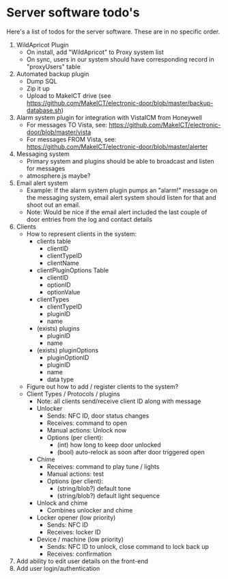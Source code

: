 # Server software todo's

Here's a list of todos for the server software. These are in no specific order.

1. WildApricot Plugin
	* On install, add "WildApricot" to Proxy system list
	* On sync, users in our system should have corresponding record in "proxyUsers" table
1. Automated backup plugin
	* Dump SQL
	* Zip it up
	* Upload to MakeICT drive (see https://github.com/MakeICT/electronic-door/blob/master/backup-database.sh)
1. Alarm system plugin for integration with VistaICM from Honeywell
	* For messages TO Vista, see: https://github.com/MakeICT/electronic-door/blob/master/vista
	* For messages FROM Vista, see: https://github.com/MakeICT/electronic-door/blob/master/alerter
1. Messaging system
	* Primary system and plugins should be able to broadcast and listen for messages
	* atmosphere.js maybe?
1. Email alert system
	* Example: If the alarm system plugin pumps an "alarm!" message on the messaging system, email alert system should listen for that and shoot out an email.
	* Note: Would be nice if the email alert included the last couple of door entries from the log and contact details
1. Clients
	* How to represent clients in the system:
		* clients table
			* clientID
			* clientTypeID
			* clientName
		* clientPluginOptions Table
			* clientID
			* optionID
			* optionValue
		* clientTypes
			* clientTypeID
			* pluginID
			* name
		* (exists) plugins
			* pluginID
			* name
		* (exists) pluginOptions
			* pluginOptionID
			* pluginID
			* name
			* data type
	* Figure out how to add / register clients to the system?
	* Client Types / Protocols / plugins
		* Note: all clients send/receive client ID along with message
		* Unlocker
			* Sends: NFC ID, door status changes
			* Receives: command to open
			* Manual actions: Unlock now
			* Options (per client):
				* (int) how long to keep door unlocked
				* (bool) auto-relock as soon after door triggered open
		* Chime
			* Receives: command to play tune / lights
			* Manual actions: test
			* Options (per client):
				* (string/blob?) default tone
				* (string/blob?) default light sequence
		* Unlock and chime
			* Combines unlocker and chime
		* Locker opener (low priority)
			* Sends: NFC ID
			* Receives: locker ID
		* Device / machine (low priority)
			* Sends: NFC ID to unlock, close command to lock back up
			* Receives: confirmation
1. Add ability to edit user details on the front-end
1. Add user login/authentication
